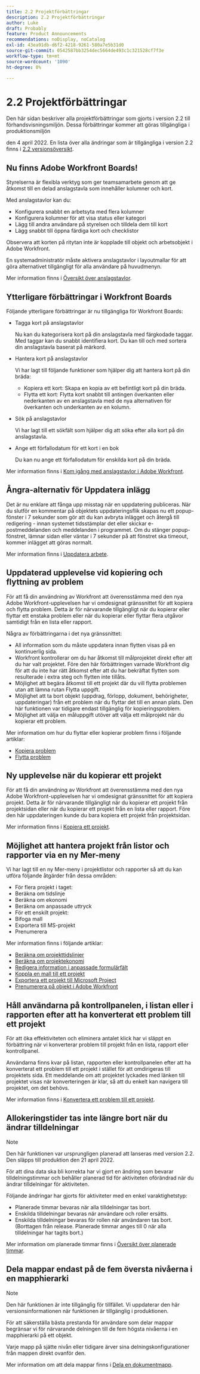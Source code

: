 ```yaml
---
title: 2.2 Projektförbättringar
description: 2.2 Projektförbättringar
author: Luke
draft: Probably
feature: Product Announcements
recommendations: noDisplay, noCatalog
exl-id: 43ea91db-d6f2-4218-9261-580a7e5b31d0
source-git-commit: 0542587bb3254dec5664de493c1c321528cf7f3e
workflow-type: tm+mt
source-wordcount: '1090'
ht-degree: 0%

---
```


# 2.2 Projektförbättringar

Den här sidan beskriver alla projektförbättringar som gjorts i version 2.2 till förhandsvisningsmiljön. Dessa förbättringar kommer att göras tillgängliga i produktionsmiljön

<!--
<MadCap:conditionalText data-mc-conditions="QuicksilverOrClassic.Draft mode">
in January 2022
</MadCap:conditionalText>
-->

den 4 april 2022. En lista över alla ändringar som är tillgängliga i version 2.2 finns i [2.2 versionsöversikt](../../../product-announcements/product-releases/22.2-release-activity/22-2-release-overview.md).

## Nu finns Adobe Workfront Boards!

Styrelserna är flexibla verktyg som ger teamsamarbete genom att ge åtkomst till en delad anslagstavla som innehåller kolumner och kort.

Med anslagstavlor kan du:

* Konfigurera snabbt en arbetsyta med flera kolumner
* Konfigurera kolumner för att visa status eller kategori
* Lägg till andra användare på styrelsen och tilldela dem till kort
* Lägg snabbt till öppna färdiga kort och checklistor

Observera att korten på ritytan inte är kopplade till objekt och arbetsobjekt i Adobe Workfront.

En systemadministratör måste aktivera anslagstavlor i layoutmallar för att göra alternativet tillgängligt för alla användare på huvudmenyn.

Mer information finns i [Översikt över anslagstavlor](../../../agile/boards-overview.md).

## Ytterligare förbättringar i Workfront Boards

Följande ytterligare förbättringar är nu tillgängliga för Workfront Boards:

* Tagga kort på anslagstavlor

  Nu kan du kategorisera kort på din anslagstavla med färgkodade taggar. Med taggar kan du snabbt identifiera kort. Du kan till och med sortera din anslagstavla baserat på märkord.

* Hantera kort på anslagstavlor

  Vi har lagt till följande funktioner som hjälper dig att hantera kort på din bräda:

   * Kopiera ett kort: Skapa en kopia av ett befintligt kort på din bräda.
   * Flytta ett kort: Flytta kort snabbt till antingen överkanten eller nederkanten av en anslagstavla med de nya alternativen för överkanten och underkanten av en kolumn.

* Sök på anslagstavlor

  Vi har lagt till ett sökfält som hjälper dig att söka efter alla kort på din anslagstavla.

* Ange ett förfallodatum för ett kort i en bok

  Du kan nu ange ett förfallodatum för enskilda kort på din bräda.

Mer information finns i [Kom igång med anslagstavlor i Adobe Workfront](../../../agile/get-started-with-boards/get-started-with-boards.md).

## Ångra-alternativ för Uppdatera inlägg

Det är nu enklare att fånga upp misstag när en uppdatering publiceras. När du slutför en kommentar på objektets uppdateringsflik skapas nu ett popup-fönster i 7 sekunder som gör att du kan avbryta inlägget och återgå till redigering - innan systemet tidsstämplar det eller skickar e-postmeddelanden och meddelanden i programmet. Om du stänger popup-fönstret, lämnar sidan eller väntar i 7 sekunder på att fönstret ska timeout, kommer inlägget att göras normalt.

Mer information finns i [Uppdatera arbete](../../../workfront-basics/updating-work-items-and-viewing-updates/update-work.md).

## Uppdaterad upplevelse vid kopiering och flyttning av problem

För att få din användning av Workfront att överensstämma med den nya Adobe Workfront-upplevelsen har vi omdesignat gränssnittet för att kopiera och flytta problem. Detta är för närvarande tillgängligt när du kopierar eller flyttar ett enstaka problem eller när du kopierar eller flyttar flera utgåvor samtidigt från en lista eller rapport.

Några av förbättringarna i det nya gränssnittet:

* All information som du måste uppdatera innan flytten visas på en kontinuerlig sida.
* Workfront kontrollerar om du har åtkomst till målprojektet direkt efter att du har valt projektet. Före den här förbättringen varnade Workfront dig för att du inte har rätt åtkomst efter att du har bekräftat flytten som resulterade i extra steg och flytten inte tillåts.
* Möjlighet att begära åtkomst till ett projekt där du vill flytta problemen utan att lämna rutan Flytta uppgift.
* Möjlighet att ta bort objekt (uppdrag, förlopp, dokument, behörigheter, uppdateringar) från ett problem när du flyttar det till en annan plats. Den här funktionen var tidigare endast tillgänglig för kopieringsproblem.
* Möjlighet att välja en måluppgift utöver att välja ett målprojekt när du kopierar ett problem.

Mer information om hur du flyttar eller kopierar problem finns i följande artiklar:

* [Kopiera problem](../../../manage-work/issues/manage-issues/copy-issues.md)
* [Flytta problem](../../../manage-work/issues/manage-issues/move-issues.md)

## Ny upplevelse när du kopierar ett projekt

För att få din användning av Workfront att överensstämma med den nya Adobe Workfront-upplevelsen har vi omdesignat gränssnittet för att kopiera projekt. Detta är för närvarande tillgängligt när du kopierar ett projekt från projektsidan eller när du kopierar ett projekt från en lista eller rapport. Före den här uppdateringen kunde du bara kopiera ett projekt från projektsidan.

Mer information finns i [Kopiera ett projekt](../../../manage-work/projects/manage-projects/copy-project.md).

## Möjlighet att hantera projekt från listor och rapporter via en ny Mer-meny

Vi har lagt till en ny Mer-meny i projektlistor och rapporter så att du kan utföra följande åtgärder från dessa områden:

* För flera projekt i taget:
* Beräkna om tidslinje
* Beräkna om ekonomi
* Beräkna om anpassade uttryck
* För ett enskilt projekt:
* Bifoga mall
* Exportera till MS-projekt
* Prenumerera

Mer information finns i följande artiklar:

* [Beräkna om projekttidslinjer](../../../manage-work/projects/manage-projects/recalculate-project-timeline.md)
* [Beräkna om projektekonomi](../../../manage-work/projects/project-finances/recalculate-project-finances.md)
* [Redigera information i anpassade formulärfält](../../../workfront-basics/work-with-custom-forms/edit-custom-forms.md)
* [Koppla en mall till ett projekt](../../../manage-work/projects/create-and-manage-templates/attach-template-to-project.md)
* [Exportera ett projekt till Microsoft Project](../../../manage-work/projects/manage-projects/export-project-to-ms-project.md)
* [Prenumerera på objekt i Adobe Workfront](../../../workfront-basics/using-notifications/subscribe-to-items-in-workfront.md)

## Håll användarna på kontrollpanelen, i listan eller i rapporten efter att ha konverterat ett problem till ett projekt

För att öka effektiviteten och eliminera antalet klick har vi släppt en förbättring när vi konverterar problem till projekt från en lista, rapport eller kontrollpanel.

Användarna finns kvar på listan, rapporten eller kontrollpanelen efter att ha konverterat ett problem till ett projekt i stället för att omdirigeras till projektets sida. Ett meddelande om att projektet lyckades med länken till projektet visas när konverteringen är klar, så att du enkelt kan navigera till projektet, om det behövs.

Mer information finns i [Konvertera ett problem till ett projekt](../../../manage-work/issues/convert-issues/convert-issue-to-project.md).

## Allokeringstider tas inte längre bort när du ändrar tilldelningar

>[!NOTE]
>
>Den här funktionen var ursprungligen planerad att lanseras med version 2.2. Den släpps till produktion den 21 april 2022.

För att dina data ska bli korrekta har vi gjort en ändring som bevarar tilldelningstimmar och behåller planerad tid för aktiviteten oförändrad när du ändrar tilldelningar för aktiviteten.

Följande ändringar har gjorts för aktiviteter med en enkel varaktighetstyp:

* Planerade timmar bevaras när alla tilldelningar tas bort.
* Enskilda tilldelningar bevaras när användare och roller ersätts.
* Enskilda tilldelningar bevaras för rollen när användaren tas bort. (Borttagen från release. Planerade timmar anges till 0 när alla tilldelningar har tagits bort.)

Mer information om planerade timmar finns i [Översikt över planerade timmar](../../../manage-work/tasks/task-information/planned-hours.md).

## Dela mappar endast på de fem översta nivåerna i en mapphierarki

>[!NOTE]
>
>Den här funktionen är inte tillgänglig för tillfället. Vi uppdaterar den här versionsinformationen när funktionen är tillgänglig i produktionen.

För att säkerställa bästa prestanda för användare som delar mappar begränsar vi för närvarande delningen till de fem högsta nivåerna i en mapphierarki på ett objekt.

Varje mapp på sjätte nivån eller tidigare ärver sina delningskonfigurationer från mappen direkt ovanför den.

Mer information om att dela mappar finns i [Dela en dokumentmapp](../../../workfront-basics/grant-and-request-access-to-objects/share-a-document-folder.md).


